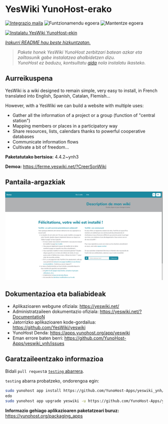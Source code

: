 <!--
Ohart ongi: README hau automatikoki sortu da <https://github.com/YunoHost/apps/tree/master/tools/readme_generator>ri esker
EZ editatu eskuz.
-->

# YesWiki YunoHost-erako

[![Integrazio maila](https://dash.yunohost.org/integration/yeswiki.svg)](https://dash.yunohost.org/appci/app/yeswiki) ![Funtzionamendu egoera](https://ci-apps.yunohost.org/ci/badges/yeswiki.status.svg) ![Mantentze egoera](https://ci-apps.yunohost.org/ci/badges/yeswiki.maintain.svg)

[![Instalatu YesWiki YunoHost-ekin](https://install-app.yunohost.org/install-with-yunohost.svg)](https://install-app.yunohost.org/?app=yeswiki)

*[Irakurri README hau beste hizkuntzatan.](./ALL_README.md)*

> *Pakete honek YesWiki YunoHost zerbitzari batean azkar eta zailtasunik gabe instalatzea ahalbidetzen dizu.*  
> *YunoHost ez baduzu, kontsultatu [gida](https://yunohost.org/install) nola instalatu ikasteko.*

## Aurreikuspena

YesWiki is a wiki designed to remain simple, very easy to install, in French translated into English, Spanish, Catalan, Flemish...

However, with a YesWiki we can build a website with multiple uses:
- Gather all the information of a project or a group (function of "central station")
- Mapping members or places in a participatory way
- Share resources, lists, calendars thanks to powerful cooperative databases
- Communicate information flows
- Cultivate a bit of freedom...


**Paketatutako bertsioa:** 4.4.2~ynh3

**Demoa:** <https://ferme.yeswiki.net/?CreerSonWiki>

## Pantaila-argazkiak

![YesWiki(r)en pantaila-argazkia](./doc/screenshots/yeswiki_screenshots.png)

## Dokumentazioa eta baliabideak

- Aplikazioaren webgune ofiziala: <https://yeswiki.net/>
- Administratzaileen dokumentazio ofiziala: <https://yeswiki.net/?DocumentatioN>
- Jatorrizko aplikazioaren kode-gordailua: <https://github.com/YesWiki/yeswiki>
- YunoHost Denda: <https://apps.yunohost.org/app/yeswiki>
- Eman errore baten berri: <https://github.com/YunoHost-Apps/yeswiki_ynh/issues>

## Garatzaileentzako informazioa

Bidali `pull request`a [`testing` abarrera](https://github.com/YunoHost-Apps/yeswiki_ynh/tree/testing).

`testing` abarra probatzeko, ondorengoa egin:

```bash
sudo yunohost app install https://github.com/YunoHost-Apps/yeswiki_ynh/tree/testing --debug
edo
sudo yunohost app upgrade yeswiki -u https://github.com/YunoHost-Apps/yeswiki_ynh/tree/testing --debug
```

**Informazio gehiago aplikazioaren paketatzeari buruz:** <https://yunohost.org/packaging_apps>
